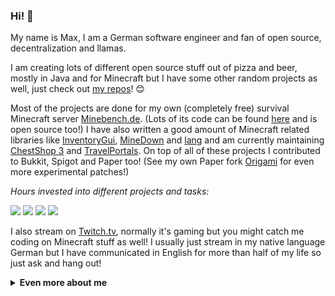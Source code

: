 ### Hi! 👋

My name is Max, I am a German software engineer and fan of open source, decentralization and llamas.

I am creating lots of different open source stuff out of pizza and beer, mostly in Java and for Minecraft but I have some other random projects as well, just check out [my repos](https://github.com/Phoenix616?tab=repositories)! 😊

Most of the projects are done for my own (completely free) survival Minecraft server [Minebench.de](https://minebench.phoenix616.dev). (Lots of its code can be found [here](https://github.com/Minebench) and is open source too!) I have also written a good amount of Minecraft related libraries like [InventoryGui](https://github.com/Phoenix616/InventoryGui), [MineDown](https://github.com/Phoenix616/MineDown) and [lang](https://github.com/Phoenix616/lang) and am currently maintaining [ChestShop 3](https://github.com/ChestShop-authors/ChestShop-3) and [TravelPortals](https://github.com/cppchriscpp/TravelPortals). On top of all of these projects I contributed to Bukkit, Spigot and Paper too! (See my own Paper fork [Origami](https://github.com/Minebench/Origami/) for even more experimental patches!)

*Hours invested into different projects and tasks:*

![](https://badges.phoenix616.dev/Minebench.svg) ![](https://badges.phoenix616.dev/SpigotStaffing.svg) ![](https://badges.phoenix616.dev/ChestShop.svg) ![](https://badges.phoenix616.dev/Server.svg)

I also stream on [Twitch.tv](https://tmtwitch.phoenix616.dev), normally it's gaming but you might catch me coding on Minecraft stuff as well! I usually just stream in my native language German but I have communicated in English for more than half of my life so just ask and hang out!

<details>
  <summary><b>Even more about me</b></summary>

![Stats](https://github-readme-stats.vercel.app/api?username=Phoenix616&&show_icons=true&theme=dark&count_private=true) ![Streak](https://github-readme-streak-stats.herokuapp.com/?user=Phoenix616&&show_icons=true&theme=dark&count_private=true)

![Languages](https://github-readme-stats.vercel.app/api/top-langs/?username=Phoenix616&&show_icons=true&theme=dark&count_private=true)

#### Stuff I like 👍
- 🦙 Llamas!
- 👥 Open Source
- 🔑 Crypto Currencies
- ⛏ Minecraft
- 🤖 Everything cyperpunk
- 🦄 My Little Pony: Friendship is Magic
- ♏️ Homestuck

#### Social stuff 👀   
- [![](https://img.shields.io/website?label=Website&logo=data%3Aimage%2Fpng%3Bbase64%2CiVBORw0KGgoAAAANSUhEUgAAABIAAAASCAQAAAD8x0bcAAABBElEQVQoz5XSvS6DARjF8WeSWGmxC5FWiXvxFeE6qMV7CcLUpkQEHSUkEpFI3AKL1Uf1ElpFfwbavFVLz%2FzPOef5iBhUxqwqKlqW%2BR%2BYcOxDRy0Hsn%2BReXUNJzh3gWNNr%2FJpZFzdk7zElyk5bdsKXrymYh1pyEV4dB0R4dZDhIKmSgfJprr8VevXywp2JaooSSQqOJXYw9IPVMRQhA1MRkSYxlqEYWz1Quv%2FQpv9ceWeuH0s%2FkAZrW7Rtk%2Bf2qnio535DjXkIzy6iYhw5z7CvKZy%2BmY1L%2Bbs%2BDJjFkUL3jx3fSIiFNS8q%2BLSFc60PMv1f8BhaqnvSj0uKTBr2ZZNi0YG%2FrNv0W07rO%2BaOYsAAAAASUVORK5CYII%3D&logoColor=white&url=https%3A%2F%2Fphoenix616.dev)](https://phoenix616.dev)
- [![](https://img.shields.io/keybase/pgp/phoenix616?color=3964E8&label=Keybase&logo=keybase&logoColor=white)](https://keybase.phoenix616.dev)
- [![](https://img.shields.io/mastodon/follow/000073197?color=6364FF&domain=https%3A%2F%2Fsocial.tchncs.de&label=Mastodon&logo=mastodon&logoColor=white&style=flat)](https://mastodon.phoenix616.dev)
- [![](https://img.shields.io/twitter/follow/the_moep?color=23A0EE&label=Twitter&logo=twitter&logoColor=white&style=flat)](https://twitter.phoenix616.dev)
- [![](https://img.shields.io/twitch/status/the_moep?label=Twitch&logo=twitch&logoColor=white)](https://tmtwitch.phoenix616.dev)
- [![](https://img.shields.io/badge/YouTube-Channel-red?logo=youtube&logoColor=white&color=FD0000)](https://yt.phoenix616.dev)
- [![](https://img.shields.io/badge/SpigotMC-org-EE8A18?logo=data:image/png;base64,AAABAAEAEBAQAAAAAAAoAQAAFgAAACgAAAAQAAAAIAAAAAEABAAAAAAAgAAAAAAAAAAAAAAAEAAAAAAAAAAAAAAAAND/AOhGOgA/6OIAAAAAAAAAAAAAAAAAAAAAAAAAAAAAAAAAAAAAAAAAAAAAAAAAAAAAAAAAAAAAAAAAAAAAAAAAAiAAAAAAAAACIAAAAAAAAAIgAAAAAAAAAAAAAAAAAAABEAAAAzMQABEQAAARMzEBERARERETMxERAAAAARMzEAAAAAAAETMwAAAAAAABEwAAAAAAAAERAAAAAAAAABAAAAAAAAAAEAAAAAAAAAAAAAAAAAAAAAAAAAD/+QAA//kAAP/5AAD/8AAA+DAAAPAgAAAAAAAAAAEAAAADAADwDwAA/B8AAPwfAAD8HwAA/j8AAP4/AADwBwAA)](https://spigot.phoenix616.dev)
- [![](https://img.shields.io/badge/%23phoenix616-irc.esper.net-ddd)](https://irc.phoenix616.dev)
- [![](https://img.shields.io/discord/443872466717114369?color=7289DA&label=Discord&logo=discord&logoColor=white)](https://phoenix616.dev/discord)

#### Money 🤑
Development costs time and almost all my work is open source! If you too believe in the massive value of open source software and want to support me directly then I would highly appreciate that!

If you want to support me then I have setup a [page](https://tip.phoenix616.dev) which shows all the different ways. Options include [GitHub sponsors](https://github.com/sponsors/Phoenix616), Paypal, Patreon and various crypto currencies!
</details>
 
